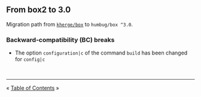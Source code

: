 ## From box2 to 3.0

Migration path from [`kherge/box`][box2] to `humbug/box ^3.0`.
 
 
### Backward-compatibility (BC) breaks

- The option `configuration|c` of the command `build` has been changed for `config|c`


<br />
<hr />


« [Table of Contents](README.md#table-of-contents) »


[box2]: https://github.com/box-project/box2
